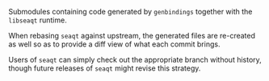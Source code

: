 Submodules containing code generated by `genbindings` together with the `libseaqt` runtime.

When rebasing `seaqt` against upstream, the generated files are re-created as well so
as to provide a diff view of what each commit brings.

Users of `seaqt` can simply check out the appropriate branch without history, though
future releases of `seaqt` might revise this strategy.
